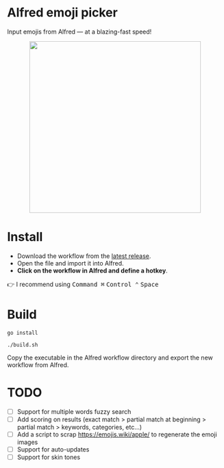 # Alfred emoji picker

Input emojis from Alfred — at a blazing-fast speed!

<p align="center">
    <img src="https://user-images.githubusercontent.com/2824100/174484132-c76cf892-27e8-4d8c-bec7-76745016fe1a.png" data-canonical-src="https://user-images.githubusercontent.com/2824100/174484132-c76cf892-27e8-4d8c-bec7-76745016fe1a.png" width="400"/>
</p>

# Install

- Download the workflow from the [latest release](https://github.com/devnoname120/alfred-emoji-picker/releases/latest).
- Open the file and import it into Alfred.
- **Click on the workflow in Alfred and define a hotkey**.

👉 I recommend using <kbd>Command ⌘</kbd> <kbd>Control ⌃</kbd> <kbd>Space</kbd>

# Build

```shell
go install

./build.sh
```

Copy the executable in the Alfred workflow directory and export the new workflow from Alfred.

# TODO

- [ ] Support for multiple words fuzzy search
- [ ] Add scoring on results (exact match > partial match at beginning > partial match > keywords, categories, etc…)
- [ ] Add a script to scrap https://emojis.wiki/apple/ to regenerate the emoji images
- [ ] Support for auto-updates
- [ ] Support for skin tones
